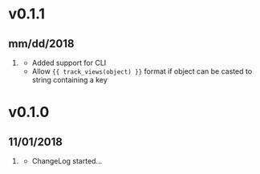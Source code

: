 # v0.1.1
##  mm/dd/2018

1. [](#new)
    * Added support for CLI
    * Allow `{{ track_views(object) }}` format if object can be casted to string containing a key

# v0.1.0
##  11/01/2018

1. [](#new)
    * ChangeLog started...
